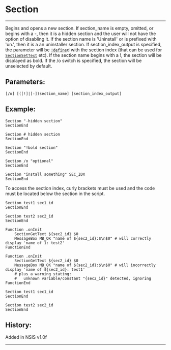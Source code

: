 # Section

---

Begins and opens a new section. If section\_name is empty, omitted, or begins with a -, then it is a hidden section and the user will not have the option of disabling it. If the section name is 'Uninstall' or is prefixed with 'un.', then it is a an uninstaller section. If section\_index\_output is specified, the parameter will be [`!define`][1]d with the section index (that can be used for [`SectionSetText`][2] etc). If the section name begins with a !, the section will be displayed as bold. If the /o switch is specified, the section will be unselected by default.

## Parameters:

    [/o] [([!]|[-])section_name] [section_index_output]

## Example:

	Section "-hidden section"
	SectionEnd
	 
	Section # hidden section
	SectionEnd
	 
	Section "!bold section"
	SectionEnd
	 
	Section /o "optional"
	SectionEnd
	 
	Section "install something" SEC_IDX
	SectionEnd

To access the section index, curly brackets must be used and the code must be located below the section in the script.

	Section test1 sec1_id
	SectionEnd
	 
	Section test2 sec2_id
	SectionEnd
	 
	Function .onInit
		SectionGetText ${sec2_id} $0
		MessageBox MB_OK "name of ${sec2_id}:$\n$0" # will correctly display 'name of 1: test2'
	FunctionEnd

	Function .onInit
		SectionGetText ${sec2_id} $0
		MessageBox MB_OK "name of ${sec2_id}:$\n$0" # will incorrectly display 'name of ${sec2_id}: test1'
		# plus a warning stating:
		#   unknown variable/constant "{sec2_id}" detected, ignoring
	FunctionEnd
	 
	Section test1 sec1_id
	SectionEnd
	 
	Section test2 sec2_id
	SectionEnd

## History:

Added in NSIS v1.0f

---

[1]: !define.markdown
[2]: SectionSetText.markdown